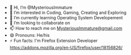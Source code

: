 - 👋 Hi, I’m @MysteriousImmature
- 👀 I’m interested in Coding, Gaming, Creating and Exploring
- 🌱 I’m currently learning Operating System Developement
- 💞️ I’m looking to collaborate on
- 📫 How to reach me on MysteriousImmature@gmail.com
- 😄 Pronouns: He/his
- ⚡ Fun facts: I'm Firefox Extension Developer https://addons.mozilla.org/en-US/firefox/user/18156826/


<!---
MysteriousImmature/MysteriousImmature is a ✨ special ✨ repository because its `README.md` (this file) appears on your GitHub profile.
You can click the Preview link to take a look at your changes.
--->
